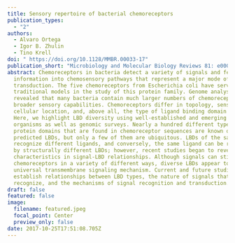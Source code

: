 ```yaml
---
title: Sensory repertoire of bacterial chemoreceptors
publication_types:
  - "2"
authors:
  - Alvaro Ortega
  - Igor B. Zhulin
  - Tino Krell
doi: " https://doi.org/10.1128/MMBR.00033-17"
publication_short: "Microbiology and Molecular Biology Reviews 81: e00033-17"
abstract: Chemoreceptors in bacteria detect a variety of signals and feed this
  information into chemosensory pathways that represent a major mode of signal
  transduction. The five chemoreceptors from Escherichia coli have served as
  traditional models in the study of this protein family. Genome analyses
  revealed that many bacteria contain much larger numbers of chemoreceptors with
  broader sensory capabilities. Chemoreceptors differ in topology, sensing mode,
  cellular location, and, above all, the type of ligand binding domain (LBD).
  Here, we highlight LBD diversity using well-established and emerging model
  organisms as well as genomic surveys. Nearly a hundred different types of
  protein domains that are found in chemoreceptor sequences are known or
  predicted LBDs, but only a few of them are ubiquitous. LBDs of the same class
  recognize different ligands, and conversely, the same ligand can be recognized
  by structurally different LBDs; however, recent studies began to reveal common
  characteristics in signal-LBD relationships. Although signals can stimulate
  chemoreceptors in a variety of different ways, diverse LBDs appear to employ a
  universal transmembrane signaling mechanism. Current and future studies aim to
  establish relationships between LBD types, the nature of signals that they
  recognize, and the mechanisms of signal recognition and transduction.
draft: false
featured: false
image:
  filename: featured.jpeg
  focal_point: Center
  preview_only: false
date: 2017-10-25T17:51:08.705Z
---
```

